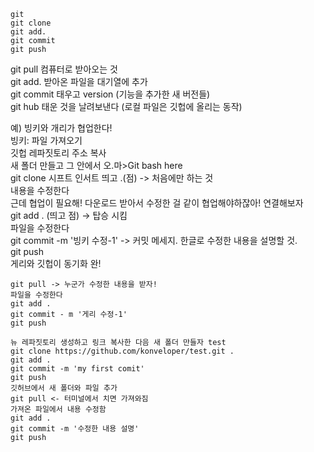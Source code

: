 ```
git
git clone
git add.
git commit
git push
```

git pull 컴퓨터로 받아오는 것<br>
git add. 받아온 파일을 대기열에 추가<br>
git commit 태우고 version (기능을 추가한 새 버전들)<br>
git hub 태운 것을 날려보낸다 (로컬 파일은 깃헙에 올리는 동작)<br>

예)
빙키와 개리가 협업한다!<br>
빙키: 파일 가져오기<br>
깃헙 레파짓토리 주소 복사<br>
새 폴더 만들고 그 안에서 오.마>Git bash here<br>
git clone 시프트 인서트 띄고 .(점) -> 처음에만 하는 것<br>
내용을 수정한다<br>
근데 협업이 필요해! 다운로드 받아서 수정한 걸 같이 협업해야하잖아! 연결해보자<br>
git add . (띄고 점) -> 탑승 시킴<br>
파일을 수정한다<br>
git commit -m '빙키 수정-1' -> 커밋 메세지. 한글로 수정한 내용을 설명할 것.<br>
git push<br>
게리와 깃헙이 동기화 완!<br>

```
git pull -> 누군가 수정한 내용을 받자!
파일을 수정한다
git add .
git commit - m '게리 수정-1'
git push
```

```
뉴 레파짓토리 생성하고 링크 복사한 다음 새 폴더 만들자 test
git clone https://github.com/konveloper/test.git .
git add .
git commit -m 'my first comit'
git push
깃허브에서 새 폴더와 파일 추가
git pull <- 터미널에서 치면 가져와짐
가져온 파일에서 내용 수정함
git add .
git commit -m '수정한 내용 설명'
git push
```
